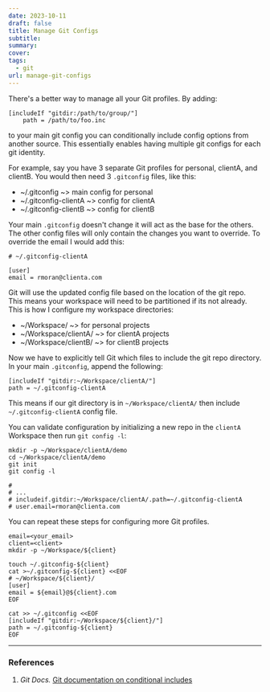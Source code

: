 ```yaml
---
date: 2023-10-11
draft: false
title: Manage Git Configs
subtitle: 
summary: 
cover: 
tags:
  - git
url: manage-git-configs
---
```

There's a better way to manage all your Git profiles. By adding:

```shell
[includeIf "gitdir:/path/to/group/"]
    path = /path/to/foo.inc
```

to your main git config you can conditionally include config options from another source. This essentially enables having multiple git configs for each git identity.

For example, say you have 3 separate Git profiles for personal, clientA, and clientB. You would then need 3 `.gitconfig` files, like this:

- ~/.gitconfig ~> main config for personal
- ~/.gitconfig-clientA ~> config for clientA 
- ~/.gitconfig-clientB ~> config for clientB 

Your main `.gitconfig` doesn't change it will act as the base for the others. The other config files will only contain the changes you want to override. To override the email I would add this:

```shell
# ~/.gitconfig-clientA
 
[user]
email = rmoran@clienta.com
```

Git will use the updated config file based on the location of the git repo. This means your workspace will need to be partitioned if its not already. This is how I configure my workspace directories:

- ~/Workspace/ ~> for personal projects
- ~/Workspace/clientA/ ~> for clientA projects
- ~/Workspace/clientB/ ~> for clientB projects

Now we have to explicitly tell Git which files to include the git repo directory. In your main `.gitconfig`, append the following:

```shell
[includeIf "gitdir:~/Workspace/clientA/"]
path = ~/.gitconfig-clientA
```

This means if our git directory is in `~/Workspace/clientA/` then include `~/.gitconfig-clientA` config file.

You can validate configuration by initializing a new repo in the `clientA` Workspace then run `git config -l`:

```shell
mkdir -p ~/Workspace/clientA/demo
cd ~/Workspace/clientA/demo
git init
git config -l

# 
# ...
# includeif.gitdir:~/Workspace/clientA/.path=~/.gitconfig-clientA
# user.email=rmoran@clienta.com
```

You can repeat these steps for configuring more Git profiles.

```shell
email=<your_email>
client=<client>
mkdir -p ~/Workspace/${client}

touch ~/.gitconfig-${client}
cat >~/.gitconfig-${client} <<EOF
# ~/Workspace/${client}/
[user]
email = ${email}@${client}.com
EOF

cat >> ~/.gitconfig <<EOF
[includeIf "gitdir:~/Workspace/${client}/"]
path = ~/.gitconfig-${client}
EOF
```

---
### References
1. *Git Docs.* [Git documentation on conditional includes](https://git-scm.com/docs/git-config#_includes)